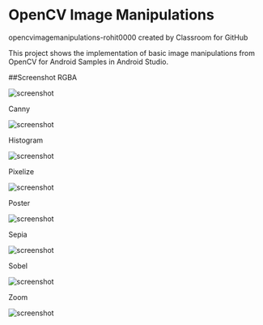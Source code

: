 # OpenCV Image Manipulations

opencvimagemanipulations-rohit0000 created by Classroom for GitHub

This project shows the implementation of basic image manipulations from OpenCV for Android Samples in Android Studio.

##Screenshot
RGBA

![screenshot](rgba.png)

Canny 

![screenshot](canny.png)

Histogram

![screenshot](histo.png)

Pixelize

![screenshot](pixel.png)

Poster

![screenshot](poster.png)

Sepia

![screenshot](sepia.png)

Sobel

![screenshot](sobel.png)

Zoom

![screenshot](zoom.png)
